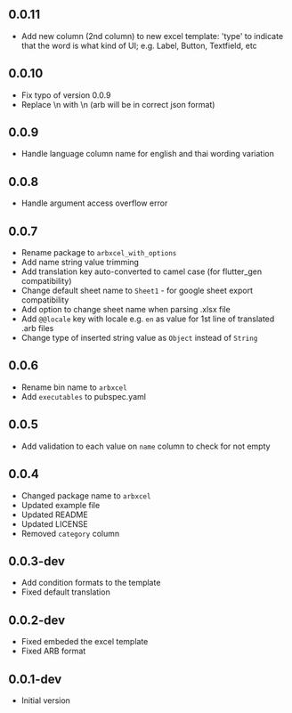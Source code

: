 ## 0.0.11

- Add new column (2nd column) to new excel template: 'type' to indicate that the word is what kind of UI; e.g. Label, Button, Textfield, etc

## 0.0.10

- Fix typo of version 0.0.9
- Replace \n with \\n (arb will be in correct json format)

## 0.0.9

- Handle language column name for english and thai wording variation

## 0.0.8

- Handle argument access overflow error

## 0.0.7

- Rename package to `arbxcel_with_options`
- Add name string value trimming
- Add translation key auto-converted to camel case (for flutter_gen compatibility)
- Change default sheet name to `Sheet1` - for google sheet export compatibility
- Add option to change sheet name when parsing .xlsx file
- Add `@@locale` key with locale e.g. `en` as value for 1st line of translated .arb files
- Change type of inserted string value as `Object` instead of `String`

## 0.0.6

- Rename bin name to `arbxcel`
- Add `executables` to pubspec.yaml 

## 0.0.5

- Add validation to each value on `name` column to check for not empty

## 0.0.4

- Changed package name to `arbxcel`
- Updated example file
- Updated README
- Updated LICENSE
- Removed `category` column

## 0.0.3-dev

- Add condition formats to the template
- Fixed default translation

## 0.0.2-dev

- Fixed embeded the excel template
- Fixed ARB format

## 0.0.1-dev

- Initial version
